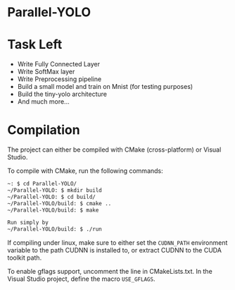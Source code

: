 # Parallel-YOLO

Task Left
=========

- Write Fully Connected Layer
- Write SoftMax layer
- Write Preprocessing pipeline
- Build a small model and train on Mnist (for testing purposes)
- Build the tiny-yolo architecture
- And much more...


Compilation
===========

The project can either be compiled with CMake (cross-platform) or Visual Studio.

To compile with CMake, run the following commands:
```bash
~: $ cd Parallel-YOLO/
~/Parallel-YOLO: $ mkdir build
~/Parallel-YOLO: $ cd build/
~/Parallel-YOLO/build: $ cmake ..
~/Parallel-YOLO/build: $ make

Run simply by
~/Parallel-YOLO/build: $ ./run
```

If compiling under linux, make sure to either set the ```CUDNN_PATH``` environment variable to the path CUDNN is installed to, or extract CUDNN to the CUDA toolkit path.

To enable gflags support, uncomment the line in CMakeLists.txt. In the Visual Studio project, define the macro ```USE_GFLAGS```.
